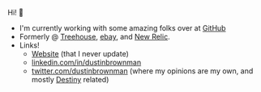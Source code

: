 Hi! :wave:

- I'm currently working with some amazing folks over at [GitHub](https://github.com)
- Formerly @ [Treehouse](https://teamtreehouse.com), [ebay](https://ebay.com), and [New Relic](https://newrelic.com).
- Links!
  - [Website](https://dustinbrown.dev) (that I never update)
  - [linkedin.com/in/dustinbrownman](https://linkedin.com/in/dustinbrownman)
  - [twitter.com/dustinbrownman](https://twitter.com/dustinbrownman) (where my opinions are my own, and mostly [Destiny](https://www.bungie.net/) related)

